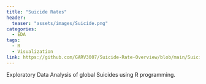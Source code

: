 ```yaml
---
title: "Suicide Rates"
header:
  teaser: "assets/images/Suicide.png"
categories:
  - EDA
tags:
  - R
  - Visualization
link: https://github.com/GARV3007/Suicide-Rate-Overview/blob/main/Suicide.pdf
---
```


Exploratory Data Analysis of global Suicides using R programming.